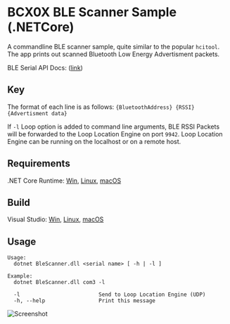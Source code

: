 # BCX0X BLE Scanner Sample  (.NETCore)
A commandline BLE scanner sample, quite similar to the popular `hcitool`. The app prints out scanned Bluetooth Low Energy Advertisment packets.

BLE Serial API Docs: ([link](https://developer.bluecats.com/documentation/libraries/serial-Home))

## Key
 The format of each line is as follows:
`{BluetoothAddress} {RSSI} {Advertisment data}`

If `-l` Loop option is added to command line arguments, BLE RSSI Packets will be forwarded to the Loop Location Engine on port `9942`. Loop Location Engine can be running on the localhost or on a remote host.

## Requirements
.NET Core Runtime: [Win](https://www.microsoft.com/net/download/windows/run), [Linux](https://www.microsoft.com/net/download/linux/run), [macOS](https://www.microsoft.com/net/download/macos/run)

## Build
Visual Studio: [Win](https://www.microsoft.com/net/download/windows/build), [Linux](https://www.microsoft.com/net/download/linux/build), [macOS](https://www.microsoft.com/net/download/macos/build)

## Usage
```
Usage:
  dotnet BleScanner.dll <serial name> [ -h | -l ]

Example:
  dotnet BleScanner.dll com3 -l

  -l                         Send to Loop Location Engine (UDP)
  -h, --help                 Print this message
  ```

  ![Screenshot](https://user-images.githubusercontent.com/9400300/38267540-7a51564e-3741-11e8-91fd-989476c6d877.PNG)
